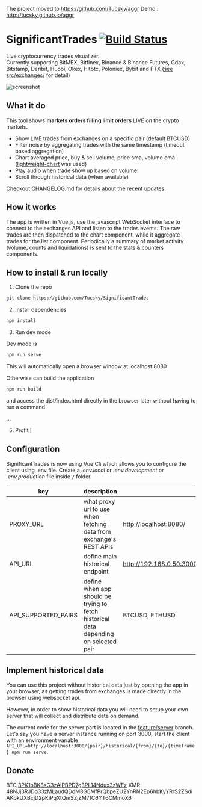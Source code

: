The project moved to https://github.com/Tucsky/aggr
Demo : http://tucsky.github.io/aggr


# SignificantTrades [![Build Status](https://travis-ci.org/Tucsky/SignificantTrades.svg?branch=master)](https://travis-ci.org/Tucsky/SignificantTrades)

Live cryptocurrency trades visualizer.<br>
Currently supporting BitMEX, Bitfinex, Binance & Binance Futures, Gdax, Bitstamp, Deribit, Huobi, Okex, Hitbtc, Poloniex, Bybit and FTX ([see src/exchanges/](src/exchanges) for detail)

![screenshot](https://i.imgur.com/nHJxsdL.gif)

## What it do

This tool shows **markets orders filling limit orders** LIVE on the crypto markets.

- Show LIVE trades from exchanges on a specific pair (default BTCUSD)
- Filter noise by aggregating trades with the same timestamp (timeout based aggregation)
- Chart averaged price, buy & sell volume, price sma, volume ema ([lightweight-chart](https://github.com/tradingview/lightweight-charts) was used)
- Play audio when trade show up based on volume
- Scroll through historical data (when available)

Checkout [CHANGELOG.md](CHANGELOG.md) for details about the recent updates.

## How it works

The app is written in Vue.js, use the javascript WebSocket interface to connect to the exchanges API and listen to the trades events.
The raw trades are then dispatched to the chart component, while it aggregate trades for the list component.
Periodically a summary of market activity (volume, counts and liquidations) is sent to the stats & counters components.

## How to install & run locally

1. Clone the repo

```bash
git clone https://github.com/Tucsky/SignificantTrades
```

2. Install dependencies

```bash
npm install
```

3. Run dev mode

Dev mode is

```bash
npm run serve
```

This will automatically open a browser window at localhost:8080

Otherwise can build the application

```bash
npm run build
```

and access the dist/index.html directly in the browser later without having to run a command

...

5. Profit !

## Configuration

SignificantTrades is now using Vue Cli which allows you to configure the client using .env file.
Create a _.env.local_ or _.env.development_ or _.env.production_ file inside <code>/</code> folder.

| key                 | description                                                                          | example value                                                      |
| ------------------- | ------------------------------------------------------------------------------------ | ------------------------------------------------------------------ |
| PROXY_URL           | what proxy url to use when fetching data from exchange's REST APIs                   | http://localhost:8080/                                             |
| API_URL             | define main historical endpoint                                                      | http://192.168.0.50:3000/{pair}/historical/{from}/{to}/{timeframe} |
| API_SUPPORTED_PAIRS | define when app should be trying to fetch historical data depending on selected pair | BTCUSD, ETHUSD                                                     |

## Implement historical data

You can use this project without historical data just by opening the app in your browser, as getting trades from exchanges is made directly in the browser using websocket api.

However, in order to show historical data you will need to setup your own server that will collect and distribute data on demand.

The current code for the server part is located in the [feature/server](https://github.com/Tucsky/SignificantTrades/tree/feature/server) branch.
Let's say you have a server instance running on port 3000, start the client with an environment variable `API_URL=http://localhost:3000/{pair}/historical/{from}/{to}/{timeframe} npm run serve`.

## Donate

BTC [3PK1bBK8sG3zAjPBPD7g3PL14Ndux3zWEz](bitcoin:3PK1bBK8sG3zAjPBPD7g3PL14Ndux3zWEz)
XMR 48NJj3RJDo33zMLaudQDdM8G6MfPrQbpeZU2YnRN2Ep6hbKyYRrS2ZSdiAKpkUXBcjD2pKiPqXtQmSZjZM7fC6YT6CMmoX6
